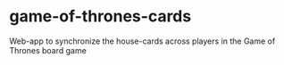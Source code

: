 game-of-thrones-cards
=====================

Web-app to synchronize the house-cards across players in the Game of Thrones board game